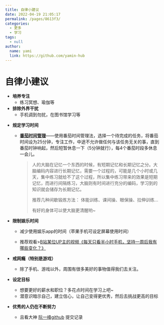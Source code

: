 ```yaml
---
title: 自律小建议
date: 2022-04-19 21:05:17
permalink: /pages/8613f3/
categories: 
  - 更多
  - 学习
tags: 
  - null
author: 
  name: yami
  link: https://github.com/yamin-hub
---
```


# 自律小建议

- **培养专注**
    - 练习冥想、瑜伽等
- **排除外界干扰**
    - 手机调到勿扰，在图书馆学习等

<!-- more -->

* **规定学习时间**

    * [**番茄时间管理**](https://baike.baidu.com/item/%E7%95%AA%E8%8C%84%E5%B7%A5%E4%BD%9C%E6%B3%95/6353502?fr=aladdin)——使用番茄时间管理法，选择一个待完成的任务，将番茄时间设为25分钟，专注工作，中途不允许做任何与该任务无关的事，直到番茄时钟响起，然后短暂休息一下（5分钟就行），每4个番茄时段多休息一会儿。

      > 人的大脑在记忆一个东西的时候，有短期记忆和长期记忆之分。大脑编码内容进行长期记忆，需要一个过程的，可能是几个小时或几天，集中练习就给不了这个过程，所以集中练习带来的效果是短期记忆，而进行间隔练习，大脑则有时间进行充分的编码，学习到的知识就会储存为长期记忆。
      >
      >
      >
      > 推荐几种间歇锻炼方法： 体能训练、课间操、眼保操、拉伸训练...
      >
      > 有好的身体可以使大脑更清醒哟~
>



* **限制娱乐时间**

    * 减少使用娱乐app的时间（苹果手机可设定屏幕使用时间）

    * 推荐观看>[B站某位UP主的视频《每天只看半小时手机，坚持一周后我有哪些变化？》](https://www.bilibili.com/video/av47180907)

* **戒网瘾（特别是游戏）**

    * 除了手机、游戏以外，周围有很多美好的事物值得我们去关注。

* **设定目标**
    * 想要更好的薪水和职位？多花点时间在学习上吧~
    * 潜意识暗示自己，建立信心，让自己变得更优秀，然后去挑战更高的目标
* **优秀的人仍在不断努力**

    * 且看大神 [阮一峰github](https://github.com/ruanyf) 提交记录


